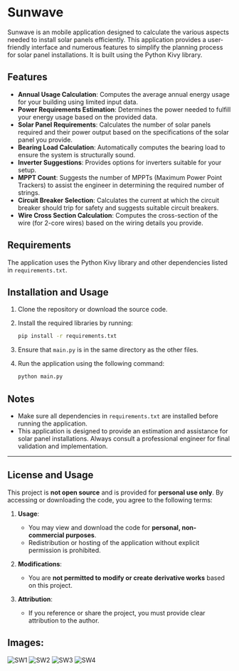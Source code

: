 # Sunwave

Sunwave is an mobile application designed to calculate the various aspects needed to install solar panels efficiently. This application provides a user-friendly interface and numerous features to simplify the planning process for solar panel installations. It is built using the Python Kivy library.

## Features

- **Annual Usage Calculation**: Computes the average annual energy usage for your building using limited input data.
- **Power Requirements Estimation**: Determines the power needed to fulfill your energy usage based on the provided data.
- **Solar Panel Requirements**: Calculates the number of solar panels required and their power output based on the specifications of the solar panel you provide.
- **Bearing Load Calculation**: Automatically computes the bearing load to ensure the system is structurally sound.
- **Inverter Suggestions**: Provides options for inverters suitable for your setup.
- **MPPT Count**: Suggests the number of MPPTs (Maximum Power Point Trackers) to assist the engineer in determining the required number of strings.
- **Circuit Breaker Selection**: Calculates the current at which the circuit breaker should trip for safety and suggests suitable circuit breakers.
- **Wire Cross Section Calculation**: Computes the cross-section of the wire (for 2-core wires) based on the wiring details you provide.

## Requirements

The application uses the Python Kivy library and other dependencies listed in `requirements.txt`.

## Installation and Usage

1. Clone the repository or download the source code.
2. Install the required libraries by running:

   ```bash
   pip install -r requirements.txt
   ```

3. Ensure that `main.py` is in the same directory as the other files.
4. Run the application using the following command:

   ```bash
   python main.py
   ```

## Notes

- Make sure all dependencies in `requirements.txt` are installed before running the application.
- This application is designed to provide an estimation and assistance for solar panel installations. Always consult a professional engineer for final validation and implementation.

---

## License and Usage

This project is **not open source** and is provided for **personal use only**. By accessing or downloading the code, you agree to the following terms:

1. **Usage**:
   - You may view and download the code for **personal, non-commercial purposes**.
   - Redistribution or hosting of the application without explicit permission is prohibited.

2. **Modifications**:
   - You are **not permitted to modify or create derivative works** based on this project.

3. **Attribution**:
   - If you reference or share the project, you must provide clear attribution to the author.

## Images:
![SW1](https://github.com/user-attachments/assets/0d2b27e2-185f-4501-b2e8-9cb91e85e5c8)
![SW2](https://github.com/user-attachments/assets/ebc49bf7-426b-4b04-a0f9-4a0e424a3bce)
![SW3](https://github.com/user-attachments/assets/ebcf05a1-cab2-4b9c-9f2f-23bc4f882e3d)
![SW4](https://github.com/user-attachments/assets/0c50ef95-e4bd-40f2-af38-e2b7662e896b)
